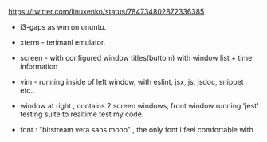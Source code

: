 
https://twitter.com/linuxenko/status/784734802872336385

* i3-gaps as wm on ununtu.
* xterm - terimanl emulator.
* screen - with configured window titles(buttom) with window list + time information

* vim - running inside of left window, with eslint, jsx, js, jsdoc, snippet etc.. 

* window at right , contains 2 screen windows, front window running 'jest' testing suite to realtime test my code. 
* font : "bitstream vera sans mono" , the only font i feel comfortable with 
